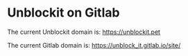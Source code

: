 # Unblockit on Gitlab

The current Unblockit domain is: https://unblockit.pet

The current Gitlab domain is: https://unblock_it.gitlab.io/site/
